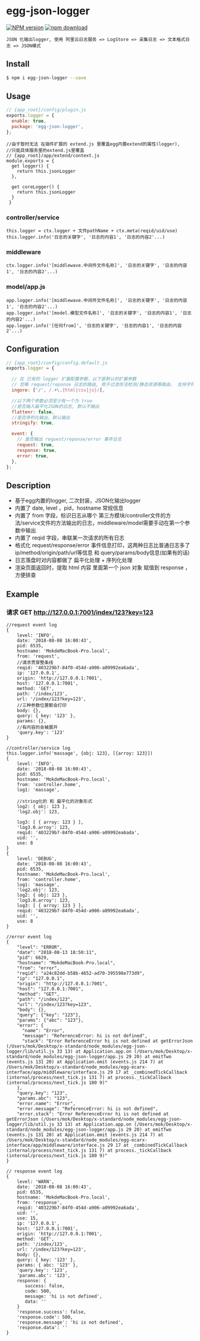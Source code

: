 # egg-json-logger

[![NPM version][npm-image]][npm-url]
[![npm download][download-image]][download-url]

[npm-image]: https://img.shields.io/npm/v/egg-json-logger.svg?style=flat-square
[npm-url]: https://npmjs.org/package/egg-json-logger
[download-image]: https://img.shields.io/npm/dm/egg-json-logger.svg?style=flat-square
[download-url]: https://npmjs.org/package/egg-json-logger

    JSON 化输出logger, 使用 阿里云日志服务 => LogStore => 采集日志 => 文本格式日志 => JSON模式

## Install

```bash
$ npm i egg-json-logger --save
```

## Usage

```js
// {app_root}/config/plugin.js
exports.logger = {
  enable: true,
  package: 'egg-json-logger',
};
```

```
//由于暂时无法 在插件扩展的 extend.js 里覆盖egg内置extend的属性(logger),
//只能具体服务里的extend.js里覆盖
// {app_root}/app/extend/context.js
module.exports = {
  get logger() {
    return this.jsonLogger
  },

  get coreLogger() {
    return this.jsonLogger
  }
 }
 ```

### controller/service
    this.logger = ctx.logger + 文件pathName + ctx.meta(reqid/uid/use)
    this.logger.info('日志的关键字', '日志的内容1', '日志的内容2'...)
### middleware
    ctx.logger.info('[middlewave.中间件文件名称]', '日志的关键字', '日志的内容1', '日志的内容2'...)
### model/app.js
    app.logger.info('[middlewave.中间件文件名称]', '日志的关键字', '日志的内容1', '日志的内容2'...)
    app.logger.info('[model.模型文件名称]', '日志的关键字', '日志的内容1', '日志的内容2'...)
    app.logger.info('[任何from]', '日志的关键字', '日志的内容1', '日志的内容2'...)

## Configuration

```js
// {app_root}/config/config.default.js
exports.logger = {

  // 在 已有的 logger 扩展配置参数，以下是默认的扩展参数
  // 忽略 request/reponse 日志的路由, 用于过滤存活检测/静态资源等路由， 支持字符和正则
  ingore: ['/', /.+\.{html|css|js}/],

  //以下两个参数必须至少有一个为 true
  //是否输入扁平化JSON的日志, 默认不输出
  flattenr: false,
  //是否序列化输出，默认输出
  stringify: true,

  event: {
    // 是否输出 request/reponse/error 事件日志
    request: true,
    response: true,
    error: true,
  },
};
```


## Description
* 基于egg内置的logger, 二次封装，JSON化输出logger
* 内置了 date, level ，pid，hostname 常规信息
* 内置了 from 字段，标识日志从哪个 第三方模块/controller文件的方法/service文件的方法输出的日志，middleware/model需要手动在第一个参数中输出
* 内置了 reqid 字段，串联某一次请求的所有日志
* 格式化 request/response/error 事件信息打印，这两种日志比普通日志多了 ip/method/origin/path/url等信息 和 query/params/body信息(如果有的话)
* 日志落盘时对内容都做了 扁平化处理 + 序列化处理
* 渲染页面返回时，提取 html 内容 里面第一个 json 对象 赋值到 response ，方便排查

## Example
### 请求 GET http://127.0.0.1:7001/index/123?key=123
```
//request event log
{
    level: 'INFO',
    date: '2018-08-08 16:00:43',
    pid: 6535,
    hostname: 'MokdeMacBook-Pro.local',
    from: 'request',
    //请求贯穿整条线
    reqid: '403229b7-84f0-454d-a906-a09992ea6ada',
    ip: '127.0.0.1',
    origin: 'http://127.0.0.1:7001',
    host: '127.0.0.1:7001',
    method: 'GET',
    path: '/index/123',
    url: '/index/123?key=123',
    //三种参数位置都会打印
    body: {},
    query: { key: '123' },
    params: {},
    //有内容的会被展开
    'query.key': '123'
}
```

```
//controller/service log
this.logger.info('massage', {obj: 123}, [{arroy: 123}])
{
    level: 'INFO',
    date: '2018-08-08 16:00:43',
    pid: 6535,
    hostname: 'MokdeMacBook-Pro.local',
    from: 'controller.home',
    log1: 'massage',

    //string化的 和 扁平化的对象形式
    log2: { obj: 123 },
    'log2.obj': 123,

    log3: [ { arroy: 123 } ],
    'log3.0.arroy': 123,
    reqid: '403229b7-84f0-454d-a906-a09992ea6ada',
    uid: '',
    use: 8
}
{
    level: 'DEBUG',
    date: '2018-08-08 16:00:43',
    pid: 6535,
    hostname: 'MokdeMacBook-Pro.local',
    from: 'controller.home',
    log1: 'massage',
    'log2.obj': 123,
    log2: { obj: 123 },
    'log3.0.arroy': 123,
    log3: [ { arroy: 123 } ],
    reqid: '403229b7-84f0-454d-a906-a09992ea6ada',
    uid: '',
    use: 8
}
```
```
//error event log
{
    "level": "ERROR",
    "date": "2018-08-13 18:50:11",
    "pid": 6629,
    "hostname": "MokdeMacBook-Pro.local",
    "from": "error",
    "reqid": "a24c82dd-b58b-4652-ad70-395598e773d9",
    "ip": "127.0.0.1",
    "origin": "http://127.0.0.1:7001",
    "host": "127.0.0.1:7001",
    "method": "GET",
    "path": "/index/123",
    "url": "/index/123?key=123",
    "body": {},
    "query": {"key": "123"},
    "params": {"abc": "123"},
    "error": {
      "name": "Error",
      "message": "ReferenceError: hi is not defined",
      "stack": "Error ReferenceError hi is not defined at getErrorJson (/Users/mok/Desktop/x-standard/node_modules/egg-json-logger/lib/util.js 33 13) at Application.app.on (/Users/mok/Desktop/x-standard/node_modules/egg-json-logger/app.js 29 20) at emitTwo (events.js 131 20) at Application.emit (events.js 214 7) at /Users/mok/Desktop/x-standard/node_modules/egg-ecarx-interface/app/middleware/interface.js 29 17 at _combinedTickCallback (internal/process/next_tick.js 131 7) at process._tickCallback (internal/process/next_tick.js 180 9)"
    },
    "query.key": "123",
    "params.abc": "123",
    "error.name": "Error",
    "error.message": "ReferenceError: hi is not defined",
    "error.stack": "Error ReferenceError hi is not defined at getErrorJson (/Users/mok/Desktop/x-standard/node_modules/egg-json-logger/lib/util.js 33 13) at Application.app.on (/Users/mok/Desktop/x-standard/node_modules/egg-json-logger/app.js 29 20) at emitTwo (events.js 131 20) at Application.emit (events.js 214 7) at /Users/mok/Desktop/x-standard/node_modules/egg-ecarx-interface/app/middleware/interface.js 29 17 at _combinedTickCallback (internal/process/next_tick.js 131 7) at process._tickCallback (internal/process/next_tick.js 180 9)"
}

```

```
// response event log
{
    level: 'WARN',
    date: '2018-08-08 16:00:43',
    pid: 6535,
    hostname: 'MokdeMacBook-Pro.local',
    from: 'response',
    reqid: '403229b7-84f0-454d-a906-a09992ea6ada',
    uid: '',
    use: 15,
    ip: '127.0.0.1',
    host: '127.0.0.1:7001',
    origin: 'http://127.0.0.1:7001',
    method: 'GET',
    path: '/index/123',
    url: '/index/123?key=123',
    body: {},
    query: { key: '123' },
    params: { abc: '123' },
    'query.key': '123',
    'params.abc': '123',
    response: {
       success: false,
       code: 500,
       message: 'hi is not defined',
       data: ''
    }
    'response.success': false,
    'response.code': 500,
    'response.message': 'hi is not defined',
    'response.data': ''
}
```